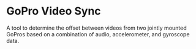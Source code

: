# GoPro Video Sync

A tool to determine the offset between videos from two jointly mounted GoPros based on a combination of audio, accelerometer, and gyroscope data.
